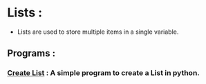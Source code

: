 # Lists :

- Lists are used to store multiple items in a single variable.

## Programs :

### [Create List](https://github.com/Arun9739/Go-Python/blob/main/Lists/CreateList.py) : A simple program to create a List in python.
